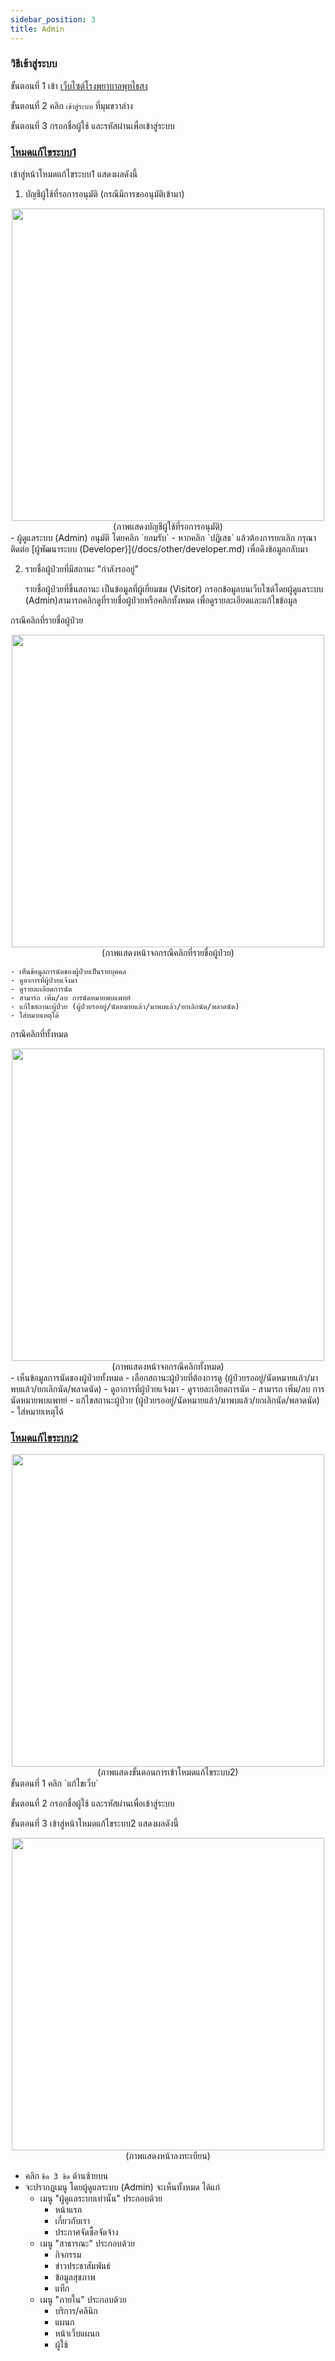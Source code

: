 ```yaml
---
sidebar_position: 3
title: Admin
---
```


### วิธีเข้าสู่ระบบ

ขั้นตอนที่ 1 เข้า [เว็บไซต์โรงพยาบาลพุทไธสง](https://phutthaisong.vercel.app/)

ขั้นตอนที่ 2 คลิก `เข้าสู่ระบบ` ที่มุมขวาล่าง

ขั้นตอนที่ 3 กรอกชื่อผู้ใช้ และรหัสผ่านเพื่อเข้าสู่ระบบ

### [โหมดแก้ไขระบบ1](https://phutthaisong.vercel.app/admin/dash)

เข้าสู่หน้าโหมดแก้ไขระบบ1 แสดงผลดังนี้
1. บัญชีผู้ใช้ที่รอการอนุมัติ (กรณีมีการขออนุมัติเข้ามา)
    
<center>
<img src="/img/accept.jpg" width="500" />
</center>
<center>
(ภาพแสดงบัญชีผู้ใช้ที่รอการอนุมัติ)
</center>
    - ผู้ดูแลระบบ (Admin) อนุมัติ โดยคลิก `ยอมรับ` 
    - หากคลิก `ปฏิเสธ` แล้วต้องการยกเลิก กรุณาติดต่อ [ผู้พัฒนาระบบ (Developer)](/docs/other/developer.md) เพื่อดึงข้อมูลกลับมา

2. รายชื่อผู้ป่วยที่มีสถานะ "กำลังรออยู่"

    รายชื่อผู้ป่วยที่ขึ้นสถานะ เป็นข้อมูลที่ผู้เยี่ยมชม (Visitor) กรอกข้อมูลบนเว็บไซต์โดยผู้ดูแลระบบ (Admin)สามารถคลิกดูที่รายชื่อผู้ป่วยหรือคลิกทั้งหมด เพื่อดูรายละเอียดและแก้ไขข้อมูล 

กรณีคลิกที่รายชื่อผู้ป่วย

<center>
<img src="/img/private.jpg" width="500" />
</center>
<center>
(ภาพแสดงหน้าจอกรณีคลิกที่รายชื่อผู้ป่วย)
</center>

    - เห็นข้อมูลการนัดของผู้ป่วยเป็นรายบุคคล
    - ดูอาการที่ผู้ป่วยแจ้งมา
    - ดูรายละเอียดการนัด
    - สามารถ เพิ่ม/ลบ การนัดหมายพบแพทย์
    - แก้ไขสถานะผู้ป่วย (ผู้ป่วยรออยู่/นัดหมายแล้ว/มาพบแล้ว/ยกเลิกนัด/พลาดนัด)
    - ใส่หมายเหตุได้

กรณีคลิกที่ทั้งหมด 
    
<center>
<img src="/img/all.jpg" width="500" />
</center>
 <center>
(ภาพแสดงหน้าจอกรณีคลิกทั้งหมด)
</center>
- เห็นข้อมูลการนัดของผู้ป่วยทั้งหมด
    - เลือกสถานะผู้ป่วยที่ต้องการดู (ผู้ป่วยรออยู่/นัดหมายแล้ว/มาพบแล้ว/ยกเลิกนัด/พลาดนัด)
    - ดูอาการที่ผู้ป่วยแจ้งมา
    - ดูรายละเอียดการนัด
    - สามารถ เพิ่ม/ลบ การนัดหมายพบแพทย์
    - แก้ไขสถานะผู้ป่วย (ผู้ป่วยรออยู่/นัดหมายแล้ว/มาพบแล้ว/ยกเลิกนัด/พลาดนัด)
    - ใส่หมายเหตุได้
    
### [โหมดแก้ไขระบบ2](https://sksktempserver.mooo.com/)
<center>
<img src="/img/editweb_admin.jpg" width="500" />
</center>
<center>
(ภาพแสดงขั้นตอนการเข้าโหมดแก้ไขระบบ2)
</center>
ขั้นตอนที่ 1 คลิก `แก้ไขเว็บ`

ขั้นตอนที่ 2 กรอกชื่อผู้ใช้ และรหัสผ่านเพื่อเข้าสู่ระบบ

ขั้นตอนที่ 3 เข้าสู่หน้าโหมดแก้ไขระบบ2 แสดงผลดังนี้
<center>
<img src="/img/admin.jpg" width="500" />
</center>
<center>
(ภาพแสดงหน้าลงทะเบียน)
</center>

- คลิก `ขีด 3 ขีด` ด้านซ้ายบน
- จะปรากฏเมนู โดยผู้ดูแลระบบ (Admin) จะเห็นทั้งหมด ได้แก่
    - เมนู "ผู้ดูแลระบบเท่านั้น" ประกอบด้วย
        - หน้าแรก
        - เกี่ยวกับเรา
        - ประกาศจัดซื้อจัดจ้าง
    - เมนู "สาธารณะ" ประกอบด้วย
        - กิจกรรม
        - ข่าวประชาสัมพันธ์
        - ข้อมูลสุขภาพ
        - แท็ก
    - เมนู "ภายใน" ประกอบด้วย
        - บริการ/คลินิก
        - แผนก
        - หน้าเว็บแผนก
        - ผู้ใช้



